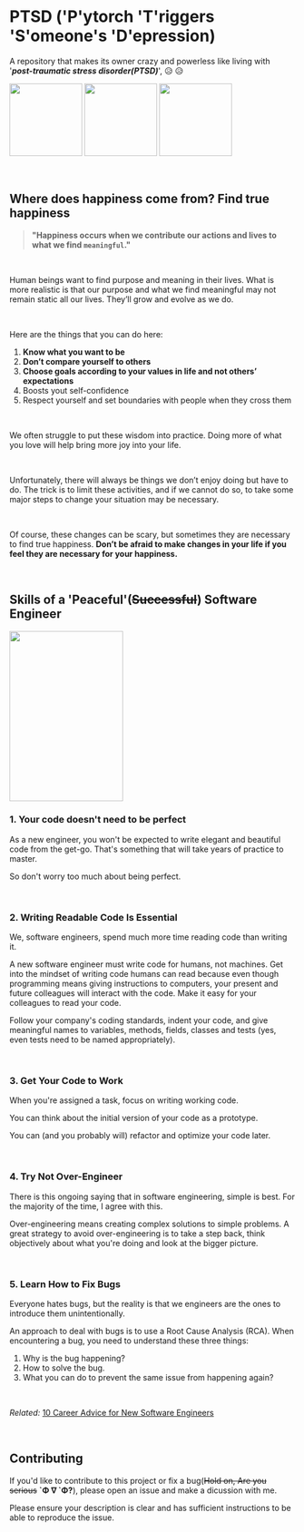 # PTSD ('P'ytorch 'T'riggers 'S'omeone's 'D'epression)

A repository that makes its owner crazy and powerless like living with '***post-traumatic stress disorder(PTSD)***', 😥 😥

<p>
<img src="https://i.imgflip.com/1ihajv.jpg?a470640" width="128px" height="128px"/>
<img src="https://i.kym-cdn.com/photos/images/newsfeed/001/384/545/7b9.jpg" width="128px" height="128px"/>
<img src="https://www.pngkey.com/png/detail/915-9153582_yeehaw-sadboy-sad-meme-emoji-freetoedit-water-gun.png" height="128px"/>
</p>

<br>

## Where does happiness come from? Find true happiness
> **"Happiness occurs when we contribute our actions and lives to what we find ``meaningful``."**

<br>

Human beings want to find purpose and meaning in their lives. What is more realistic is that our purpose and what we find meaningful may not remain static all our lives. They’ll grow and evolve as we do.

<br>

Here are the things that you can do here:
1. **Know what you want to be**
2. **Don’t compare yourself to others**
3. **Choose goals according to your values in life and not others’ expectations**
4. Boosts yout self-confidence
5. Respect yourself and set boundaries with people when they cross them

<br>

We often struggle to put these wisdom into practice. Doing more of what you love will help bring more joy into your life. 

<br>

Unfortunately, there will always be things we don’t enjoy doing but have to do. The trick is to limit these activities, and if we cannot do so, to take some major steps to change your situation may be necessary. 

<br>

Of course, these changes can be scary, but sometimes they are necessary to find true happiness. **Don’t be afraid to make changes in your life if you feel they are necessary for your happiness.** 

<br>

## Skills of a 'Peaceful'(~~Successful~~) Software Engineer

<img src="https://images.manning.com/360/480/resize/book/0/bd00979-fc10-4bba-b7c3-4613ad7e9592/Doglio-HI.png" width="200px" height="300px"/>

### 1. Your code doesn't need to be perfect
As a new engineer, you won't be expected to write elegant and beautiful code from the get-go. That's something that will take years of practice to master.

So don't worry too much about being perfect.

<br>

### 2. Writing Readable Code Is Essential
We, software engineers, spend much more time reading code than writing it.

A new software engineer must write code for humans, not machines. Get into the mindset of writing code humans can read because even though programming means giving instructions to computers, your present and future colleagues will interact with the code. Make it easy for your colleagues to read your code.

Follow your company's coding standards, indent your code, and give meaningful names to variables, methods, fields, classes and tests (yes, even tests need to be named appropriately).

<br>

### 3. Get Your Code to Work
When you're assigned a task, focus on writing working code.

You can think about the initial version of your code as a prototype.

You can (and you probably will) refactor and optimize your code later.

<br>

### 4. Try Not Over-Engineer
There is this ongoing saying that in software engineering, simple is best. For the majority of the time, I agree with this.

Over-engineering means creating complex solutions to simple problems. A great strategy to avoid over-engineering is to take a step back, think objectively about what you're doing and look at the bigger picture.

<br>

### 5. Learn How to Fix Bugs
Everyone hates bugs, but the reality is that we engineers are the ones to introduce them unintentionally.

An approach to deal with bugs is to use a Root Cause Analysis (RCA). When encountering a bug, you need to understand these three things:

1. Why is the bug happening?
2. How to solve the bug.
3. What you can do to prevent the same issue from happening again?

<br>

*Related:* [10 Career Advice for New Software Engineers](https://techwithmaddy.com/10-career-advice-for-new-software-engineers)

<br>

## Contributing
If you'd like to contribute to this project or fix a bug(~~Hold on, Are you serious~~ **\`Φ ∇ \`Φ?**), please open an issue and make a dicussion with me. 

Please ensure your description is clear and has sufficient instructions to be able to reproduce the issue.

<br>